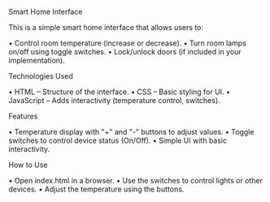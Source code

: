 Smart Home Interface

This is a simple smart home interface that allows users to:

•	Control room temperature (increase or decrease).
•	Turn room lamps on/off using toggle switches.
•	Lock/unlock doors (if included in your implementation).

Technologies Used

•	HTML – Structure of the interface.
•	CSS – Basic styling for UI.
•	JavaScript – Adds interactivity (temperature control, switches).

Features

•	Temperature display with "+" and "-" buttons to adjust values.
•	Toggle switches to control device status (On/Off).
•	Simple UI with basic interactivity.

How to Use

•	Open index.html in a browser.
•	Use the switches to control lights or other devices.
•	Adjust the temperature using the buttons.
